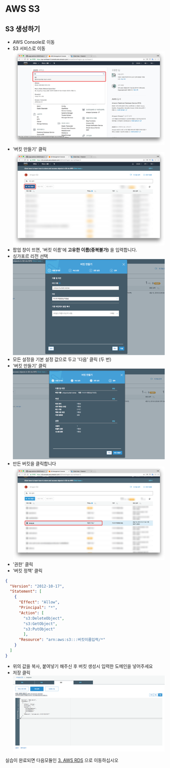 # AWS S3

## S3 생성하기
- AWS Console로 이동
- S3 서비스로 이동
![스크린샷 1](./images/screenshot-2018-02-18-PM-10.17.26.png)
- '버킷 만들기' 클릭
![스크린샷 2](./images/screenshot-2018-02-18-PM-10.17.30.png)
- 팝업 창이 뜨면, '버킷 이름'에 **고유한 이름(중복불가)** 을 입력합니다.
- 싱가포르 리전 선택
![스크린샷 3](./images/3-1.png)
- 모든 설정을 기본 설정 값으로 두고 '다음' 클릭 (두 번)
- '버킷 만들기' 클릭
![스크린샷 4](./images/4-1.png)
- 만든 버킷을 클릭합니다
![스크린샷 5](./images/screenshot-2018-02-18-PM-10.19.22.png)
- '권한' 클릭  
- '버킷 정책' 클릭

```json
{
  "Version": "2012-10-17",
  "Statement": [
    {
      "Effect": "Allow",
      "Principal": "*",
      "Action": [
        "s3:DeleteObject",
        "s3:GetObject",
        "s3:PutObject"
        ],
      "Resource": "arn:aws:s3:::버킷이름입력/*"
    }
  ]
}
```

- 위의 값을 복사, 붙여넣기 해주신 후 버킷 생성시 입력한 도메인을 넣어주세요
- 저장 클릭
![스크린샷 6](./images/6.png)


실습이 완료되면 다음모듈인 [3. AWS RDS](../3_RDS) 으로 이동하십시오